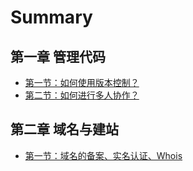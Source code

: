 # Summary

## 第一章 管理代码

* [第一节：如何使用版本控制？](first-question.md)
* [第二节：如何进行多人协作？](second-question.md)


## 第二章 域名与建站

- [第一节：域名的备案、实名认证、Whois](domain-beian-shiming-whois.md)

